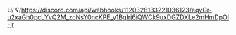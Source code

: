 Ʉ/
ʕ/https://discord.com/api/webhooks/1120328133221036123/eqyGr-u2xaGh0pcLYvQ2M_zoNsY0ncKPE_y1BgIrj6iQWCk9uxDGZDXLe2mHmDpOl-jr
